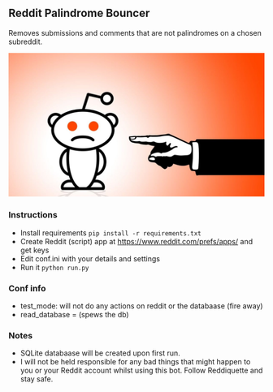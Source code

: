 ## Reddit Palindrome Bouncer

Removes submissions and comments that are not palindromes on a chosen subreddit.

![](ss.jpg)

### Instructions

-   Install requirements `pip install -r requirements.txt`
-   Create Reddit (script) app at <https://www.reddit.com/prefs/apps/> and get keys
-   Edit conf.ini with your details and settings
-   Run it `python run.py`

### Conf info

* test_mode: will not do any actions on reddit or the databaase (fire away)
* read_database = (spews the db)


### Notes

-   SQLite databaase will be created upon first run.
-   I will not be held responsible for any bad things that might happen to you or your Reddit account whilst using this bot. Follow Reddiquette and stay safe.
